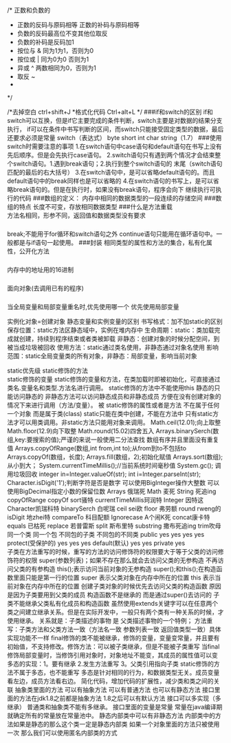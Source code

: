 /* 正数和负数的
 * 正数的反码与原码相等  正数的补码与原码相等
 * 负数的反码最高位不变其他位取反
 * 负数的补码是反码加1
 * 按位与 & 同为1为1，否则为0
 * 按位或 | 同为0为0  否则为1
 * 异或   ^ 两数相同为0，否则为1
 * 取反   ~
 * 
 */

 /*去掉空白 ctrl+shift+J
 *格式化代码 Ctrl+alt+L
 */
###if和switch的区别
if和switch可以互换，但是if它主要完成的条件判断，switch主要是对数据的结果分支执行，
if可以在条件中书写判断的区间，而switch只能接受固定类型的数据，最后还要求必须是常量
switch（表达式） byte short int char  string（1.7）
###使用switch时需要注意的事项
1.在switch语句中case语句和default语句在书写上没有先后顺序。但是会先执行case语句。
2.switch语句只有遇到两个情况才会结束整个switch语句。1.遇到break语句；2.执行到整个switch语句的
末尾（switch语句匹配的最后的右大括号）
3.在switch语句中，是可以省略default语句的。而且default语句中的break同样也是可以省略的
4.在switch语句的书写上，是可以省略break语句的。但是在执行时，如果没有break语句，程序会向下
  继续执行可执行的代码
###数组的定义：
内存中相同的数据类型的一段连续的存储空间
###数组的特点
长度不可变，存放相同数据类型
###什么是方法重载   
方法名相同，形参不同，返回值和数据类型没有要求
###  
break;不能用于for循环和switch语句之外
continue语句只能用在循环语句中。一般都是与if语句一起使用。
###封装
相同类型的属性和方法的集合，私有化属性，公开化方法
###
内存中的地址用的16进制
###
面向对象(去调用已有的程序)
###
当全局变量和局部变量重名时,优先使用哪一个  优先使用局部变量

实例化对象=创建对象
静态变量和实例变量的区别
书写格式：加不加static的区别
保存位置：static方法区静态域中，实例在堆内存中
生命周期：static：类加载完成就创建，持续到程序结束或者类被卸载
非静态：创建对象的时候分配空间，到被当成垃圾被回收
使用方法：static通过类名使用，非静态通过对象名使用
影响范围：static全局变量类的所有对象，非静态：局部变量，影响当前对象

static优先级
static修饰的方法  
static修饰的变量
static修饰的变量和方法，在类加载时即被初始化，可直接通过类名.变量名和类型.方法名进行调用。
static修饰的方法中不能使用this
静态的只能访问静态的
非静态方法可以访问静态成员和非静态成员
方便在没有创建对象的情况下来进行调用（方法/变量）。
被 static修饰的属性或者是方法 不在属于任何一个对象  而是属于类(class)
static只能在类中创建，不能在方法中
只有static方法才可以用类调用。非static方法只能用对象来调用。
Math.ceil(12.01);向上取整  Math.floor(12.9)向下取整   Math.round(15.02)四舍五入
Arrays.binarySerch(数组,key:要搜索的值);严谨的来说一般使用二分法查找  数组有序并且里面没有重复值
Arrays.copyOfRange(数组,int from,int to);从from到to不包括to   
Arrays.copyOf(数组，长度); Arrays.fill(数组，2);初始化赋值
Arrays.sort(数组); 从小到大；  System.currentTimeMillis();//当前系统时间毫秒值
System.gc();  调用垃圾回收   integer in=Integer.valueOf(str);
int i=Integer.parseInt(str);
Character.isDigit('1');判断字符是否是数字
可以使用BigInteger操作大整数
可以使用BigDecimal指定小数的保留位数
Arrays  俄瑞死   Math 麦死  String 死追ing  copyOfRange  copyOf  sort骚特   currentTimeMillis珂润特
Integer 因特这   Character凯瑞科特  binarySerch 白呢瑞   ceil  sei欧  floor 弗劳额 round rweng的
isDigit  地zhei特  compareTo 科目配额  Ignorecase A个闹K死 concat康卡特 equals 已枯死
replace 若普雷斯   split 斯布里特  substring 撒布死追ing  trim吹母 
                     同一个类   同一个包   不同包的子类  不同包的不同类
public                 yes     yes       yes       yes
protect(受保护的)        yes     yes       yes
default(默认)           yes     yes
private                yes   
子类在方法重写的时候，重写的方法的访问修饰符的权限要大于等于父类的访问修饰符的权限
super(参数列表)；如果不存在那么就会去访问父类的无参构造 不再访问父类的有参构造
this();表示访问当前对象的无参构造   super();和this();在构造函数里面只能是第一行的位置
super  表示父类对象在内存中所在的位置  this 表示当前对象在内存中所在的位置
创建子类对象的时候优先去访问父类的构造函数 原因是因为子类要用到父类的成员
构造函数不是继承的 而是通过super()去访问的
子类不能继承父类私有化成员和构造函数
虽然使用extends关键字可以在任意两个类之间建立继承关系。但是在实际开发中，一般只有两个类有一种关系的时候，才使用继承。
关系就是：子类描述的事物  是  父类描述事物的一个特例；
方法重写：子类方法和父类方法一致（方法名一致 参数列表一致 返回值类型一致）具体实现功能不一样
final修饰的类不能被继承，修饰的变量，变量变常量，并且要有初始值，不支持修改。修饰方法：可以被子类继承，但是不能被子类重写
当final修饰局部变量时，当修饰引用对象时，对象地址不能变，其成员的属性值可以变
多态的实现：1。要有继承 2.发生方法重写 3。父类引用指向子类
static修饰的方法不属于多态，也不能重写
多态是针对相同的行为，和数据类型无关。成员变量看左边，成员方法看右边。
简化代码，增加代码的扩展性，减少类和类之间的关联
抽象类里面的方法 可以有抽象方法   可以有普通方法  也可以有静态方法
接口里面的方法在jdk1.8之前都是抽象方法
1.8之后可以有默认方法
接口可以多实现（多继承） 普通类和抽象类不能有多继承。  接口里面的变量是常量
常量在java编译期就确定所有的常量放在常量池中。
静态内部类中可以有非静态方法
内部类中的方法如果是静态的那么这个类一定是静态内部类
如果一个对象里面的方法只被使用一次  那么我们可以使用匿名内部类的方式





















